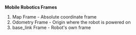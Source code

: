 **Mobile Robotics Frames**
1. Map Frame - Absolute coordinate frame
2. Odometry Frame - Origin where the robot is powered on
3. base_link Frame - Robot's own frame
